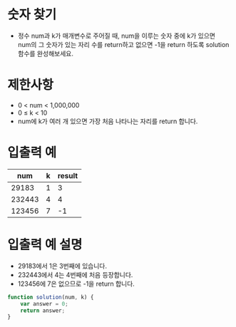 # 숫자 찾기
- 정수 num과 k가 매개변수로 주어질 때, num을 이루는 숫자 중에 k가 있으면  
num의 그 숫자가 있는 자리 수를 return하고 없으면 -1을 return 하도록 solution 함수를 완성해보세요.


# 제한사항
- 0 < num < 1,000,000
- 0 ≤ k < 10
- num에 k가 여러 개 있으면 가장 처음 나타나는 자리를 return 합니다.

# 입출력 예
| num | k | result |
| --- | - | ------ |
| 29183 | 1 | 3 |
| 232443 | 4 | 4 |
| 123456 | 7 | -1 |

# 입출력 예 설명
- 29183에서 1은 3번째에 있습니다.
- 232443에서 4는 4번째에 처음 등장합니다.
- 123456에 7은 없으므로 -1을 return 합니다.

```javascript
function solution(num, k) {
    var answer = 0;
    return answer;
}
```